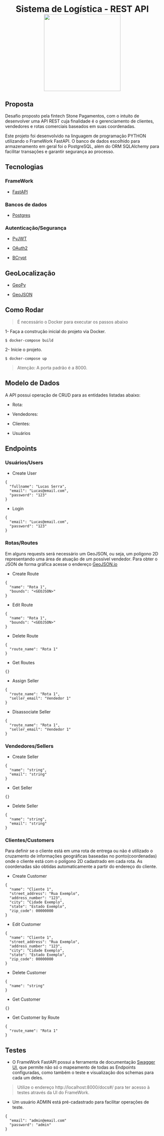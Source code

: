 <h1 align="center">
	Sistema de Logística - REST API<br/>
	<a href="https://www.stone.com.br" target="_blank">
		<img src="https://upload.wikimedia.org/wikipedia/commons/thumb/c/c9/Stone_pagamentos.png/800px-Stone_pagamentos.png" width="250" />
	</a>
	
  
  
</h1>

## Proposta
  Desafio proposto pela fintech Stone Pagamentos, com o intuito de desenvolver uma API REST cuja finalidade é o gerenciamento de clientes, vendedores e rotas comerciais baseados em suas coordenadas.
  
  Este projeto foi desenvolvido na linguagem de programação PYTHON utilizando o FrameWork FastAPI. O banco de dados escolhido para armazenamento em geral foi o PostgreSQL, além do ORM SQLAlchemy para facilitar transações e garantir segurança ao processo.


## Tecnologias

### FrameWork
* <a href="https://fastapi.tiangolo.com/" target="_blank">FastAPI</a>

### Bancos de dados
* <a href="https://www.postgresql.org" target="_blank">Postgres</a>

### Autenticação/Segurança

* <a href="https://pyjwt.readthedocs.io/en/stable/" target="_blank">PyJWT</a>

* <a href="https://pypi.org/project/python-oauth2/" target="_blank">OAuth2</a>

* <a href="https://pypi.org/project/bcrypt/" target="_blank">BCrypt</a>


## GeoLocalização

* <a href="https://pypi.org/project/geopy/" target="_blank">GeoPy</a>

* <a href="https://pypi.org/project/geojson//" target="_blank">GeoJSON</a>


## Como Rodar
> É necessário o Docker para executar os passos abaixo

1- Faça a construção inicial do projeto via Docker.
```
$ docker-compose build
```

2- Inicie o projeto.

```
$ docker-compose up
```
> Atenção: A porta padrão é a 8000.


## Modelo de Dados
A API possui operação de CRUD para as entidades listadas abaixo:

- Rota:

- Vendedores:

- Clientes:

- Usuários


## Endpoints

### Usuários/Users

- Create User
```
{
  "fullname": "Lucas Serra",
  "email": "Lucas@email.com",
  "password": "123"
}
```

- Login
```
{
  "email": "Lucas@email.com",
  "password": "123"
}
```

### Rotas/Routes
Em alguns requests será necessário um GeoJSON, ou seja, um polígono 2D representando uma área de atuação de um possível vendedor.
Para obter o JSON de forma gráfica acesse o endereço <a href="https://geojson.io/" target="_blank">GeoJSON.io</a>

- Create Route
```
{
  "name": "Rota 1",
  "bounds": "<GEOJSON>"
}
```
- Edit Route
```
{
  "name": "Rota 1",
  "bounds": "<GEOJSON>"
}
```
- Delete Route
```
{
  "route_name": "Rota 1"
}
```
- Get Routes
```
{}
```
- Assign Seller
```
{
  "route_name": "Rota 1",
  "seller_email": "Vendedor 1"
}
```
- Disassociate Seller
```
{
  "route_name": "Rota 1",
  "seller_email": "Vendedor 1"
}
```

### Vendedores/Sellers

- Create Seller
```
{
  "name": "string",
  "email": "string"
}
```
- Get Seller
```
{}
```
- Delete Seller
```
{
  "name": "string",
  "email": "string"
}
```

### Clientes/Customers
Para definir se o cliente está em uma rota de entrega ou não é utilizado o cruzamento de informações geográficas baseadas no ponto(coordenadas) onde o cliente está
 com o polígono 2D cadastrado em cada rota. As coordenadas são obtidas automaticamente a partir do endereço do cliente.
 
- Create Customer
```
{
  "name": "Cliente 1",
  "street_address": "Rua Exemplo",
  "address_number": "123",
  "city": "Cidade Exemplo",
  "state": "Estado Exemplo",
  "zip_code": 00000000
}
```
- Edit Customer
```
{
  "name": "Cliente 1",
  "street_address": "Rua Exemplo",
  "address_number": "123",
  "city": "Cidade Exemplo",
  "state": "Estado Exemplo",
  "zip_code": 00000000
}
```
- Delete Customer
```
{
  "name": "string"
}
```
- Get Customer
```
{}
```
- Get Customer by Route
```
{
  "route_name": "Rota 1" 
}
```

## Testes

- O FrameWork FastAPI possui a ferramenta de documentação <a href="https://swagger.io/tools/swagger-ui/" target="_blank">Swagger UI</a>, que permite não só o mapeamento de todas as Endpoints configuradas, como também o teste e visualização dos schemas para cada um deles.

> Utilize o endereço http://localhost:8000/docs#/ para ter acesso à testes através da UI do FrameWork.

- Um usuário ADMIN está pré-cadastrado para facilitar operações de teste.
```
{
  "email": "admin@email.com" 
  "password": "admin"
}
```



